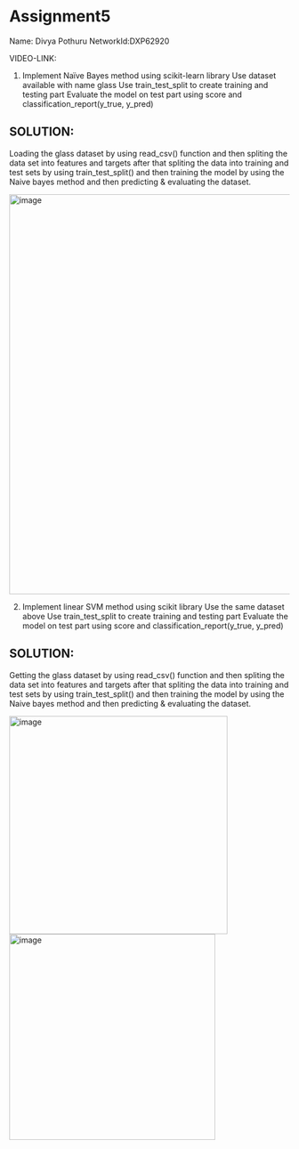 # Assignment5

Name: Divya Pothuru
NetworkId:DXP62920

VIDEO-LINK:

1. Implement Naïve Bayes method using scikit-learn library
Use dataset available with name glass
Use train_test_split to create training and testing part
Evaluate the model on test part using score and
classification_report(y_true, y_pred)

SOLUTION:
--------
Loading the glass dataset by using read_csv() function and then spliting the data set into features and targets after that spliting the data into training and test sets by using train_test_split() and then training the model by using the Naive bayes method and then predicting & evaluating the dataset.

<img width="719" alt="image" src="https://user-images.githubusercontent.com/122486644/217721780-afb993a8-e59b-40d0-aee3-ff9a716cf611.png">


2. Implement linear SVM method using scikit library
Use the same dataset above
Use train_test_split to create training and testing part
Evaluate the model on test part using score and
classification_report(y_true, y_pred)


SOLUTION:
---------
Getting the glass dataset by using read_csv() function and then spliting the data set into features and targets after that spliting the data into training and test sets by using train_test_split() and then training the model by using the Naive bayes method and then predicting & evaluating the dataset.

<img width="392" alt="image" src="https://user-images.githubusercontent.com/122486644/217722024-39842406-19d5-4ede-8a7a-80fcbc0c84a1.png">
<img width="370" alt="image" src="https://user-images.githubusercontent.com/122486644/217722111-24a88382-945a-4512-a466-b4fea932c303.png">


